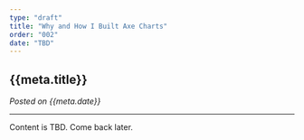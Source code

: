 ```yaml
---
type: "draft"
title: "Why and How I Built Axe Charts"
order: "002"
date: "TBD"
---
```


## {{meta.title}}

*Posted on {{meta.date}}*

---

Content is TBD. Come back later.
